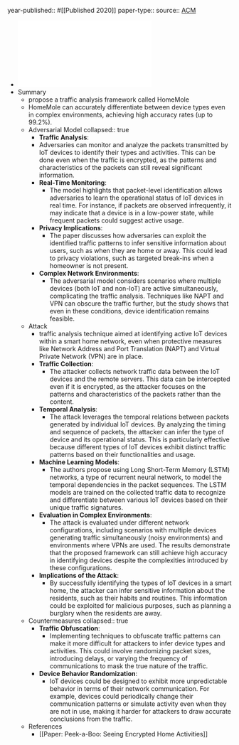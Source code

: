 year-published:: #[[Published 2020]] 
paper-type:: 
source:: [ACM](https://dl.acm.org/doi/10.1145/3320269.3384732)

- ![Your Smart Home Can't Keep a Secret: Towards Automated Fingerprinting of IoT Traffic](../assets/Smart_Home_Secret_1733807679992_0.pdf)
- Summary
	- propose a traffic analysis framework called HomeMole
	- HomeMole can accurately differentiate between device types even in 
	  complex environments, achieving high accuracy rates (up to 99.2%).
	- Adversarial Model
	  collapsed:: true
		- **Traffic Analysis**:
		- Adversaries can monitor and analyze the packets transmitted by IoT devices to 
		  identify their types and activities. This can be done even when the traffic is encrypted, as the patterns and characteristics of the packets can still reveal significant information.
		- **Real-Time Monitoring**:
			- The model highlights that packet-level identification allows adversaries to learn the operational status of IoT devices in real time. For instance, if packets are observed infrequently, it may indicate that a device is in a low-power state, while frequent packets could suggest active usage.
		- **Privacy Implications**:
			- The paper discusses how adversaries can exploit the identified traffic patterns to infer sensitive information about users, such as when they are home or away. This could lead to privacy violations, such as targeted break-ins when a homeowner is not present.
		- **Complex Network Environments**:
			- The adversarial model considers scenarios where multiple devices (both IoT and non-IoT) are active simultaneously, complicating the traffic analysis. Techniques like NAPT and VPN can obscure the traffic further, but the study shows that even in these conditions, device identification remains feasible.
	- Attack
		- traffic analysis technique aimed at identifying active IoT devices 
		  within a smart home network, even when protective measures like Network 
		  Address and Port Translation (NAPT) and Virtual Private Network (VPN) 
		  are in place.
		- **Traffic Collection**:
			- The attacker collects network traffic data between the IoT devices and the remote servers. This data can be intercepted even if it is encrypted, as the attacker focuses on the patterns and characteristics of the packets rather than the content.
		- **Temporal Analysis**:
			- The attack leverages the temporal relations between packets generated by individual IoT devices. By analyzing the timing and sequence of packets, the attacker can infer the type of device and its operational status. This is particularly effective because different types of IoT devices exhibit distinct traffic patterns based on their functionalities and usage.
		- **Machine Learning Models**:
			- The authors propose using Long Short-Term Memory (LSTM) networks, a type of 
			  recurrent neural network, to model the temporal dependencies in the packet sequences. The LSTM models are trained on the collected traffic data to recognize and differentiate between various IoT devices based on their unique traffic signatures.
		- **Evaluation in Complex Environments**:
			- The attack is evaluated under different network configurations, including scenarios with multiple devices generating traffic simultaneously (noisy environments) and environments where VPNs are used. The results demonstrate that the proposed framework can still 
			  achieve high accuracy in identifying devices despite the complexities introduced by these configurations.
		- **Implications of the Attack**:
			- By successfully identifying the types of IoT devices in a smart home, the attacker can infer sensitive information about the residents, such as their habits and routines. This information could be exploited for malicious purposes, such as planning a burglary when the residents are away.
	- Countermeasures
	  collapsed:: true
		- **Traffic Obfuscation**:
			- Implementing techniques to obfuscate traffic patterns can make it more difficult for attackers to infer device types and activities. This could involve randomizing packet sizes, introducing delays, or varying the frequency of communications to mask the true nature of the traffic.
		- **Device Behavior Randomization**:
			- IoT devices could be designed to exhibit more unpredictable behavior in terms of their network communication. For example, devices could periodically change their communication patterns or simulate activity even when they are not in use, making it harder for attackers to draw accurate conclusions from the traffic.
	- References
		- [[Paper: Peek-a-Boo: Seeing Encrypted Home Activities]]